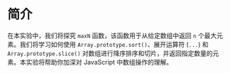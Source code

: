 # 简介

在本实验中，我们将探究 `maxN` 函数，该函数用于从给定数组中返回 `n` 个最大元素。我们将学习如何使用 `Array.prototype.sort()`、展开运算符 (`...`) 和 `Array.prototype.slice()` 对数组进行降序排序和切片，并返回指定数量的元素。本实验将帮助你加深对 JavaScript 中数组操作的理解。
